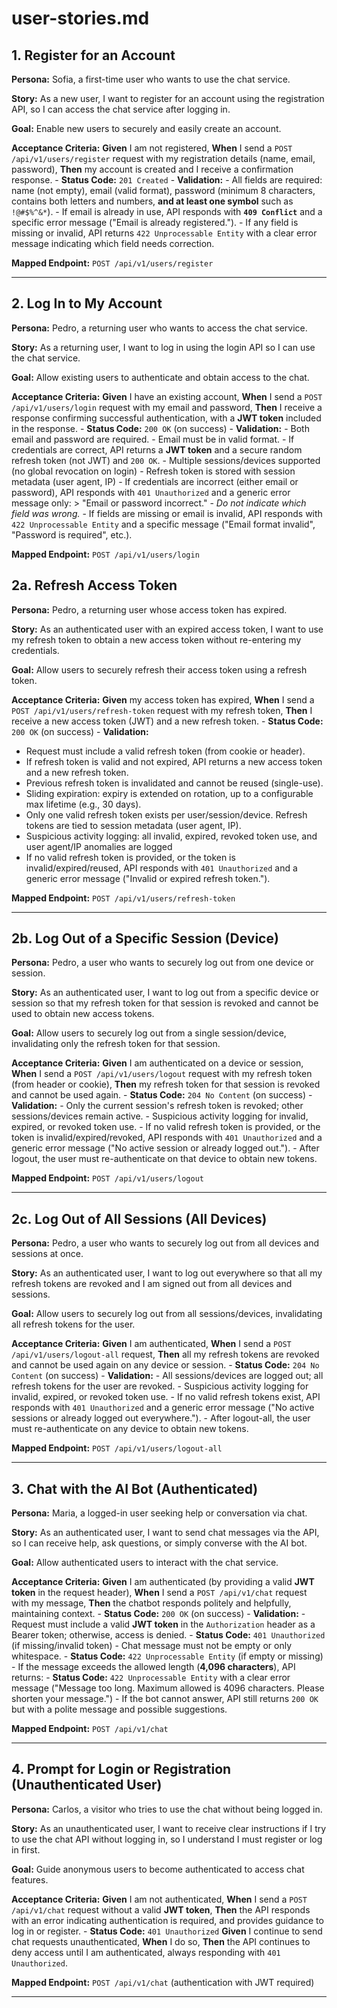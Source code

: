 # user-stories.md

## 1. Register for an Account

**Persona:**
Sofia, a first-time user who wants to use the chat service.

**Story:**
As a new user, I want to register for an account using the registration API, so I can access the chat service after logging in.

**Goal:**
Enable new users to securely and easily create an account.

**Acceptance Criteria:**
**Given** I am not registered,
  **When** I send a `POST /api/v1/users/register` request with my registration details (name, email, password),
  **Then** my account is created and I receive a confirmation response.
    - **Status Code:** `201 Created`
    - **Validation:**
      - All fields are required: name (not empty), email (valid format), password (minimum 8 characters, contains both letters and numbers, **and at least one symbol** such as `!@#$%^&*`).
      - If email is already in use, API responds with **`409 Conflict`** and a specific error message ("Email is already registered.").
      - If any field is missing or invalid, API returns `422 Unprocessable Entity` with a clear error message indicating which field needs correction.

**Mapped Endpoint:**
`POST /api/v1/users/register`

---

## 2. Log In to My Account

**Persona:**
Pedro, a returning user who wants to access the chat service.

**Story:**
As a returning user, I want to log in using the login API so I can use the chat service.

**Goal:**
Allow existing users to authenticate and obtain access to the chat.

**Acceptance Criteria:**
**Given** I have an existing account,
  **When** I send a `POST /api/v1/users/login` request with my email and password,
  **Then** I receive a response confirming successful authentication, with a **JWT token** included in the response.
    - **Status Code:** `200 OK` (on success)
    - **Validation:**
      - Both email and password are required.
      - Email must be in valid format.
      - If credentials are correct, API returns a **JWT token** and a secure random refresh token (not JWT) and `200 OK`.
      - Multiple sessions/devices supported (no global revocation on login)
      - Refresh token is stored with session metadata (user agent, IP)
      - If credentials are incorrect (either email or password), API responds with `401 Unauthorized` and a generic error message only:
        > "Email or password incorrect."
        - *Do not indicate which field was wrong.*
      - If fields are missing or email is invalid, API responds with `422 Unprocessable Entity` and a specific message ("Email format invalid", "Password is required", etc.).

**Mapped Endpoint:**
`POST /api/v1/users/login`


## 2a. Refresh Access Token

**Persona:**
Pedro, a returning user whose access token has expired.

**Story:**
As an authenticated user with an expired access token, I want to use my refresh token to obtain a new access token without re-entering my credentials.

**Goal:**
Allow users to securely refresh their access token using a refresh token.

**Acceptance Criteria:**
**Given** my access token has expired,
  **When** I send a `POST /api/v1/users/refresh-token` request with my refresh token,
  **Then** I receive a new access token (JWT) and a new refresh token.
    - **Status Code:** `200 OK` (on success)
    - **Validation:**
  - Request must include a valid refresh token (from cookie or header).
  - If refresh token is valid and not expired, API returns a new access token and a new refresh token.
  - Previous refresh token is invalidated and cannot be reused (single-use).
  - Sliding expiration: expiry is extended on rotation, up to a configurable max lifetime (e.g., 30 days).
  - Only one valid refresh token exists per user/session/device. Refresh tokens are tied to session metadata (user agent, IP).
  - Suspicious activity logging: all invalid, expired, revoked token use, and user agent/IP anomalies are logged
  - If no valid refresh token is provided, or the token is invalid/expired/reused, API responds with `401 Unauthorized` and a generic error message ("Invalid or expired refresh token.").

**Mapped Endpoint:**
`POST /api/v1/users/refresh-token`

---


## 2b. Log Out of a Specific Session (Device)

**Persona:**
Pedro, a user who wants to securely log out from one device or session.

**Story:**
As an authenticated user, I want to log out from a specific device or session so that my refresh token for that session is revoked and cannot be used to obtain new access tokens.

**Goal:**
Allow users to securely log out from a single session/device, invalidating only the refresh token for that session.

**Acceptance Criteria:**
**Given** I am authenticated on a device or session,
  **When** I send a `POST /api/v1/users/logout` request with my refresh token (from header or cookie),
  **Then** my refresh token for that session is revoked and cannot be used again.
    - **Status Code:** `204 No Content` (on success)
    - **Validation:**
      - Only the current session's refresh token is revoked; other sessions/devices remain active.
      - Suspicious activity logging for invalid, expired, or revoked token use.
      - If no valid refresh token is provided, or the token is invalid/expired/revoked, API responds with `401 Unauthorized` and a generic error message ("No active session or already logged out.").
      - After logout, the user must re-authenticate on that device to obtain new tokens.

**Mapped Endpoint:**
`POST /api/v1/users/logout`

---

## 2c. Log Out of All Sessions (All Devices)

**Persona:**
Pedro, a user who wants to securely log out from all devices and sessions at once.

**Story:**
As an authenticated user, I want to log out everywhere so that all my refresh tokens are revoked and I am signed out from all devices and sessions.

**Goal:**
Allow users to securely log out from all sessions/devices, invalidating all refresh tokens for the user.

**Acceptance Criteria:**
**Given** I am authenticated,
  **When** I send a `POST /api/v1/users/logout-all` request,
  **Then** all my refresh tokens are revoked and cannot be used again on any device or session.
    - **Status Code:** `204 No Content` (on success)
    - **Validation:**
      - All sessions/devices are logged out; all refresh tokens for the user are revoked.
      - Suspicious activity logging for invalid, expired, or revoked token use.
      - If no valid refresh tokens exist, API responds with `401 Unauthorized` and a generic error message ("No active sessions or already logged out everywhere.").
      - After logout-all, the user must re-authenticate on any device to obtain new tokens.

**Mapped Endpoint:**
`POST /api/v1/users/logout-all`

---

## 3. Chat with the AI Bot (Authenticated)

**Persona:**
Maria, a logged-in user seeking help or conversation via chat.

**Story:**
As an authenticated user, I want to send chat messages via the API, so I can receive help, ask questions, or simply converse with the AI bot.

**Goal:**
Allow authenticated users to interact with the chat service.

**Acceptance Criteria:**
**Given** I am authenticated (by providing a valid **JWT token** in the request header),
  **When** I send a `POST /api/v1/chat` request with my message,
  **Then** the chatbot responds politely and helpfully, maintaining context.
    - **Status Code:** `200 OK` (on success)
    - **Validation:**
      - Request must include a valid **JWT token** in the `Authorization` header as a Bearer token; otherwise, access is denied.
        - **Status Code:** `401 Unauthorized` (if missing/invalid token)
      - Chat message must not be empty or only whitespace.
        - **Status Code:** `422 Unprocessable Entity` (if empty or missing)
      - If the message exceeds the allowed length (**4,096 characters**), API returns:
        - **Status Code:** `422 Unprocessable Entity` with a clear error message ("Message too long. Maximum allowed is 4096 characters. Please shorten your message.")
      - If the bot cannot answer, API still returns `200 OK` but with a polite message and possible suggestions.

**Mapped Endpoint:**
`POST /api/v1/chat`

---

## 4. Prompt for Login or Registration (Unauthenticated User)

**Persona:**
Carlos, a visitor who tries to use the chat without being logged in.

**Story:**
As an unauthenticated user, I want to receive clear instructions if I try to use the chat API without logging in, so I understand I must register or log in first.

**Goal:**
Guide anonymous users to become authenticated to access chat features.

**Acceptance Criteria:**
**Given** I am not authenticated,
  **When** I send a `POST /api/v1/chat` request without a valid **JWT token**,
  **Then** the API responds with an error indicating authentication is required, and provides guidance to log in or register.
    - **Status Code:** `401 Unauthorized`
**Given** I continue to send chat requests unauthenticated,
  **When** I do so,
  **Then** the API continues to deny access until I am authenticated, always responding with `401 Unauthorized`.

**Mapped Endpoint:**
`POST /api/v1/chat` (authentication with JWT required)

---

